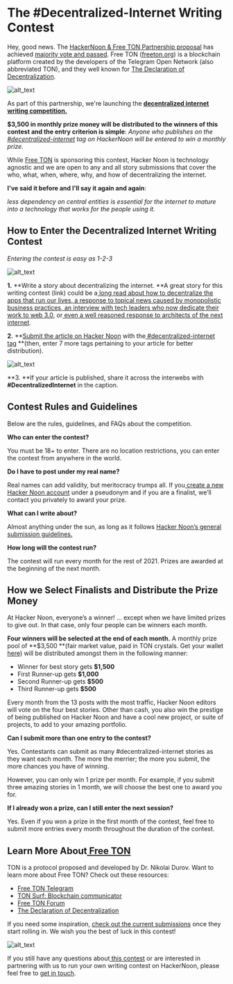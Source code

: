 

# The #Decentralized-Internet Writing Contest



Hey, good news. The [HackerNoon & Free TON Partnership proposal](https://forum.freeton.org/t/hackernoon-free-ton-partnership-proposal/9131?ref=hackernoon.com) has achieved [majority vote and passed](https://gov.freeton.org/proposal?proposalAddress=0%3Aa48fcfc0eea08b5fe4d068f30942f4e0f1f7b7903e1d5ef93cf30e798b3cc9ec&ref=hackernoon.com). Free TON ([freeton.org](https://freeton.org/?ref=hackernoon.com)) is a blockchain platform created by the developers of the Telegram Open Network (also abbreviated TON), and they well known for [The Declaration of Decentralization](https://freeton.org/dod?ref=hackernoon.com).






![alt_text](images/image1.jpg "image_tooltip")


As part of this partnership, we're launching the **[decentralized internet writing competition.](https://hackernoon.com/decentralized-internet-writing-contest?ref=hackernoon.com)**

**$3,500 in monthly prize money will be distributed to the winners of this contest and the entry criterion is simple**: _Anyone who publishes on the [#decentralized-internet](https://hackernoon.com/tagged/decentralized-internet?ref=hackernoon.com) tag on HackerNoon will be entered to win a monthly prize._

While [Free TON](https://freeton.org/?ref=hackernoon.com) is sponsoring this contest, Hacker Noon is technology agnostic and we are open to any and all story submissions that cover the who, what, when, where, why, and how of decentralizing the internet.

**I've said it before and I'll say it again and again**:

_less dependency on central entities is essential for the internet to mature into a technology that works for the people using it._



## How to Enter the Decentralized Internet Writing Contest



_Entering the contest is easy as 1-2-3_




![alt_text](images/image2.gif "image_tooltip")


**1.** **Write a story about decentralizing the internet. **A great story for this writing contest (link) could be a[ long read about how to decentralize the apps that run our lives, a response to topical news caused by monopolistic business practices](https://hackernoon.com/how-to-decentralize-twitter-956a37da),[ an interview with tech leaders who now dedicate their work to web 3.0](https://hackernoon.com/interview-with-steven-parker-former-general-manager-of-visa-r2m31zd), or[ even a well reasoned response to architects of the next internet](https://hackernoon.com/response-to-vitalik-buterin-on-free-speech-iq2g33jd).

**2.** **[Submit the article on Hacker Noon](https://app.hackernoon.com/new?ref=hackernoon.com) with the[ #decentralized-internet tag](https://hackernoon.com/tagged/decentralized-internet) **(then, enter 7 more tags pertaining to your article for better distribution).



![alt_text](images/image3.jpg "image_tooltip")


**3. **If your article is published, share it across the interwebs with **#DecentralizedInternet** in the caption.


## **Contest Rules and Guidelines**

Below are the rules, guidelines, and FAQs about the competition.

**Who can enter the contest?**

You must be 18+ to enter. There are no location restrictions, you can enter the contest from anywhere in the world.  

**Do I have to post under my real name?**

Real names can add validity, but meritocracy trumps all. If you[ create a new Hacker Noon account](https://hackernoon.com/signup?ref=hackernoon.com) under a pseudonym and if you are a finalist, we’ll contact you privately to award your prize. 

**What can I write about?**

Almost anything under the sun, as long as it follows [Hacker Noon’s general submission guidelines.](https://www.notion.so/hackernoon/Your-Complete-Guide-to-Writing-for-Hacker-Noon-0c98e26f52e3429bb9daad74a7ed12a5?ref=hackernoon.com) 

**How long will the contest run?**

The contest will run every month for the rest of 2021. Prizes are awarded at the beginning of the next month. 


## **How we Select Finalists and Distribute the Prize Money**

At Hacker Noon, everyone’s a winner! … except when we have limited prizes to give out. In that case, only four people can be winners each month.

**Four winners will be selected at the end of each month.** A monthly prize pool of **$3,500 **(fair market value, paid in TON crystals. Get your wallet[ here](https://freeton.house/en/ton-crystal-wallet-free-ton-wallet-from-broxus/)) will be distributed amongst them in the following manner:

*   Winner for best story gets **$1,500**
*   First Runner-up gets **$1,000**
*   Second Runner-up gets **$500**
*   Third Runner-up gets **$500**

Every month from the 13 posts with the most traffic, Hacker Noon editors will vote on the four best stories. Other than cash, you also win the prestige of being published on Hacker Noon and have a cool new project, or suite of projects, to add to your amazing portfolio.

**Can I submit more than one entry to the contest?**

Yes. Contestants can submit as many #decentralized-internet stories as they want each month. The more the merrier; the more you submit, the more chances you have of winning. 

However, you can only win 1 prize per month. For example, if you submit three amazing stories in 1 month, we will choose the best one to award you for. 

**If I already won a prize, can I still enter the next session?**

Yes. Even if you won a prize in the first month of the contest, feel free to submit more entries every month throughout the duration of the contest.


## **Learn More About[ Free TON](https://freeton.org/)**

TON is a protocol proposed and developed by Dr. Nikolai Durov. Want to learn more about Free TON? Check out these resources:

*   [Free TON Telegram](https://t.me/ton_crystal_news)
*   [TON Surf: Blockchain communicator](https://ton.surf/main)
*   [Free TON Forum](https://forum.freeton.org/)
*   [The Declaration of Decentralization](https://freeton.org/dod)

If you need some inspiration, [check out the current submissions](https://hackernoon.com/tagged/decentralized-internet) once they start rolling in. We wish you the best of luck in this contest! 



![alt_text](images/image4.gif "image_tooltip")


If you still have any questions about[ this contest](https://hackernoon.com/decentralized-internet-writing-contest) or are interested in partnering with us to run your own writing contest on HackerNoon, please feel free to [get in touch](https://hackernoon.com/contact?ref=hackernoon.com).
